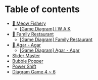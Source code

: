 # Table of contents

* [🎣 Meow Fishery](README.md)
  * [\[Game Diagram\] I W A K](https://drive.google.com/file/d/1Ipyg2TREko1ZO1TuCNbeG-6NsD1VsO8_/view?usp=sharing)
* [🍲 Family Restaurant](family-restaurant/README.md)
  * [\[Game Diagram\] Family Restaurant](https://drive.google.com/file/d/11N9aEclZ1adT43ZJpZtd55wHEvnPeBT0/view?usp=sharing)
* [🍮 Agar - Agar](agar-agar/README.md)
  * [\[Game Diagram\] Agar - Agar](https://drive.google.com/file/d/1uBItui49adInCMr1I96yfCvDMhphr51M/view?usp=sharing)
* [Slider Master](slider-master.md)
* [Bubble Popper](bubble-popper.md)
* [Power Shift](power-shift.md)
* [Diagram Game 4 \~ 6](https://drive.google.com/file/d/1l7jBoYJLzinoomGyFfunJvDdl-P88Ma_/view?usp=sharing)
